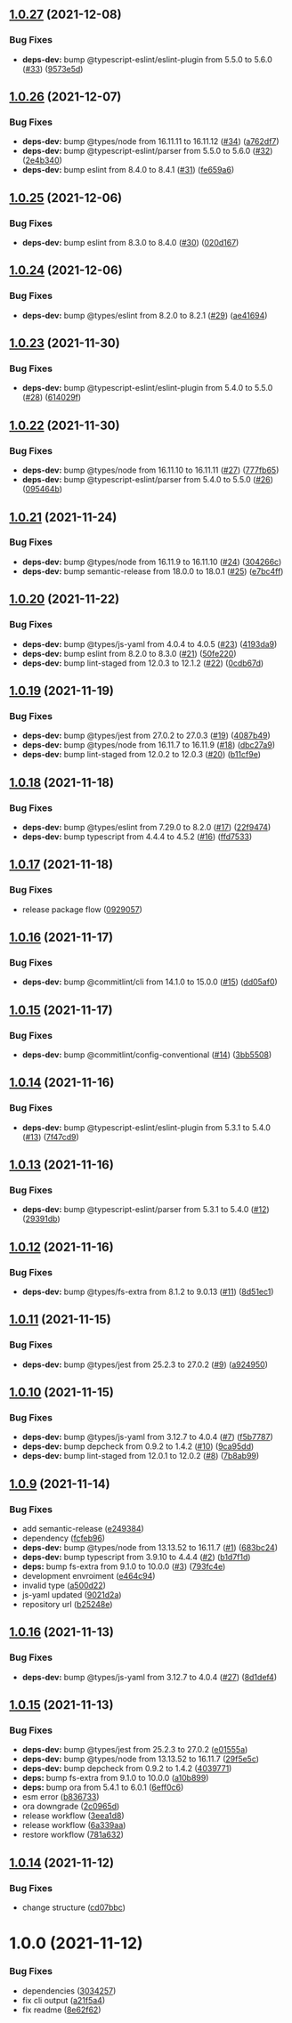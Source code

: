 ## [1.0.27](https://github.com/openapi-automatons/tools/compare/v1.0.26...v1.0.27) (2021-12-08)


### Bug Fixes

* **deps-dev:** bump @typescript-eslint/eslint-plugin from 5.5.0 to 5.6.0 ([#33](https://github.com/openapi-automatons/tools/issues/33)) ([9573e5d](https://github.com/openapi-automatons/tools/commit/9573e5d9a9e3e605e113634ead2370a058dd1b7e))

## [1.0.26](https://github.com/openapi-automatons/tools/compare/v1.0.25...v1.0.26) (2021-12-07)


### Bug Fixes

* **deps-dev:** bump @types/node from 16.11.11 to 16.11.12 ([#34](https://github.com/openapi-automatons/tools/issues/34)) ([a762df7](https://github.com/openapi-automatons/tools/commit/a762df7669afd65cc433eff49ce91019fb007ca6))
* **deps-dev:** bump @typescript-eslint/parser from 5.5.0 to 5.6.0 ([#32](https://github.com/openapi-automatons/tools/issues/32)) ([2e4b340](https://github.com/openapi-automatons/tools/commit/2e4b3408f04531700cca2423566500437cd4532a))
* **deps-dev:** bump eslint from 8.4.0 to 8.4.1 ([#31](https://github.com/openapi-automatons/tools/issues/31)) ([fe659a6](https://github.com/openapi-automatons/tools/commit/fe659a6b7c88b34bd7336607aa112a4fb1022fa0))

## [1.0.25](https://github.com/openapi-automatons/tools/compare/v1.0.24...v1.0.25) (2021-12-06)


### Bug Fixes

* **deps-dev:** bump eslint from 8.3.0 to 8.4.0 ([#30](https://github.com/openapi-automatons/tools/issues/30)) ([020d167](https://github.com/openapi-automatons/tools/commit/020d1678d2e09fc352dcd791cf9cfb348e75f30c))

## [1.0.24](https://github.com/openapi-automatons/tools/compare/v1.0.23...v1.0.24) (2021-12-06)


### Bug Fixes

* **deps-dev:** bump @types/eslint from 8.2.0 to 8.2.1 ([#29](https://github.com/openapi-automatons/tools/issues/29)) ([ae41694](https://github.com/openapi-automatons/tools/commit/ae41694787ccbdaae9e2cf5c8ae0cf44b84fcad8))

## [1.0.23](https://github.com/openapi-automatons/tools/compare/v1.0.22...v1.0.23) (2021-11-30)


### Bug Fixes

* **deps-dev:** bump @typescript-eslint/eslint-plugin from 5.4.0 to 5.5.0 ([#28](https://github.com/openapi-automatons/tools/issues/28)) ([614029f](https://github.com/openapi-automatons/tools/commit/614029f56aab5556f0d32d1957802dd5123066c8))

## [1.0.22](https://github.com/openapi-automatons/tools/compare/v1.0.21...v1.0.22) (2021-11-30)


### Bug Fixes

* **deps-dev:** bump @types/node from 16.11.10 to 16.11.11 ([#27](https://github.com/openapi-automatons/tools/issues/27)) ([777fb65](https://github.com/openapi-automatons/tools/commit/777fb6543b1c6dd16dc6c2350f5155ce8c13774a))
* **deps-dev:** bump @typescript-eslint/parser from 5.4.0 to 5.5.0 ([#26](https://github.com/openapi-automatons/tools/issues/26)) ([095464b](https://github.com/openapi-automatons/tools/commit/095464b357593d635c522cff5f149f0a591c6feb))

## [1.0.21](https://github.com/openapi-automatons/tools/compare/v1.0.20...v1.0.21) (2021-11-24)


### Bug Fixes

* **deps-dev:** bump @types/node from 16.11.9 to 16.11.10 ([#24](https://github.com/openapi-automatons/tools/issues/24)) ([304266c](https://github.com/openapi-automatons/tools/commit/304266c3d12d9b5008c1af1db50f533223f5e42b))
* **deps-dev:** bump semantic-release from 18.0.0 to 18.0.1 ([#25](https://github.com/openapi-automatons/tools/issues/25)) ([e7bc4ff](https://github.com/openapi-automatons/tools/commit/e7bc4ff192506533af89fef2b3abc4d760b6d03d))

## [1.0.20](https://github.com/openapi-automatons/tools/compare/v1.0.19...v1.0.20) (2021-11-22)


### Bug Fixes

* **deps-dev:** bump @types/js-yaml from 4.0.4 to 4.0.5 ([#23](https://github.com/openapi-automatons/tools/issues/23)) ([4193da9](https://github.com/openapi-automatons/tools/commit/4193da94ea5f255d557cb4fc8351ea9ca82e8345))
* **deps-dev:** bump eslint from 8.2.0 to 8.3.0 ([#21](https://github.com/openapi-automatons/tools/issues/21)) ([50fe220](https://github.com/openapi-automatons/tools/commit/50fe22008344d3cbb9a8d0ca8e6c96d31ad8087e))
* **deps-dev:** bump lint-staged from 12.0.3 to 12.1.2 ([#22](https://github.com/openapi-automatons/tools/issues/22)) ([0cdb67d](https://github.com/openapi-automatons/tools/commit/0cdb67d89db06102dcb7ad7186e180228a1c602d))

## [1.0.19](https://github.com/openapi-automatons/tools/compare/v1.0.18...v1.0.19) (2021-11-19)


### Bug Fixes

* **deps-dev:** bump @types/jest from 27.0.2 to 27.0.3 ([#19](https://github.com/openapi-automatons/tools/issues/19)) ([4087b49](https://github.com/openapi-automatons/tools/commit/4087b492eaa783859f24117899a6d8083bb5523f))
* **deps-dev:** bump @types/node from 16.11.7 to 16.11.9 ([#18](https://github.com/openapi-automatons/tools/issues/18)) ([dbc27a9](https://github.com/openapi-automatons/tools/commit/dbc27a925b1e26d08ccb104ab902c710fe747963))
* **deps-dev:** bump lint-staged from 12.0.2 to 12.0.3 ([#20](https://github.com/openapi-automatons/tools/issues/20)) ([b11cf9e](https://github.com/openapi-automatons/tools/commit/b11cf9e1af60feeb1738962b29cd1eaa00ff2480))

## [1.0.18](https://github.com/openapi-automatons/tools/compare/v1.0.17...v1.0.18) (2021-11-18)


### Bug Fixes

* **deps-dev:** bump @types/eslint from 7.29.0 to 8.2.0 ([#17](https://github.com/openapi-automatons/tools/issues/17)) ([22f9474](https://github.com/openapi-automatons/tools/commit/22f9474998c12e25d9090f963707d28db7d6cdc5))
* **deps-dev:** bump typescript from 4.4.4 to 4.5.2 ([#16](https://github.com/openapi-automatons/tools/issues/16)) ([ffd7533](https://github.com/openapi-automatons/tools/commit/ffd7533e493210dc9f48bd9893a00a885df130f4))

## [1.0.17](https://github.com/openapi-automatons/tools/compare/v1.0.16...v1.0.17) (2021-11-18)


### Bug Fixes

* release package flow ([0929057](https://github.com/openapi-automatons/tools/commit/0929057b5e304e51a5fb17a612ce16789b6ca0e3))

## [1.0.16](https://github.com/openapi-automatons/tools/compare/v1.0.15...v1.0.16) (2021-11-17)


### Bug Fixes

* **deps-dev:** bump @commitlint/cli from 14.1.0 to 15.0.0 ([#15](https://github.com/openapi-automatons/tools/issues/15)) ([dd05af0](https://github.com/openapi-automatons/tools/commit/dd05af05a3c3de0f8bfb936f0cf1e1777299d2a4))

## [1.0.15](https://github.com/openapi-automatons/tools/compare/v1.0.14...v1.0.15) (2021-11-17)


### Bug Fixes

* **deps-dev:** bump @commitlint/config-conventional ([#14](https://github.com/openapi-automatons/tools/issues/14)) ([3bb5508](https://github.com/openapi-automatons/tools/commit/3bb550865271cec1ee1957dd512a4bf9f4105c89))

## [1.0.14](https://github.com/openapi-automatons/tools/compare/v1.0.13...v1.0.14) (2021-11-16)


### Bug Fixes

* **deps-dev:** bump @typescript-eslint/eslint-plugin from 5.3.1 to 5.4.0 ([#13](https://github.com/openapi-automatons/tools/issues/13)) ([7f47cd9](https://github.com/openapi-automatons/tools/commit/7f47cd90c446fd594c2e9a70941881a2050d0b85))

## [1.0.13](https://github.com/openapi-automatons/tools/compare/v1.0.12...v1.0.13) (2021-11-16)


### Bug Fixes

* **deps-dev:** bump @typescript-eslint/parser from 5.3.1 to 5.4.0 ([#12](https://github.com/openapi-automatons/tools/issues/12)) ([29391db](https://github.com/openapi-automatons/tools/commit/29391db4c8ca90e6b82e0f6afa07584f8e141977))

## [1.0.12](https://github.com/openapi-automatons/tools/compare/v1.0.11...v1.0.12) (2021-11-16)


### Bug Fixes

* **deps-dev:** bump @types/fs-extra from 8.1.2 to 9.0.13 ([#11](https://github.com/openapi-automatons/tools/issues/11)) ([8d51ec1](https://github.com/openapi-automatons/tools/commit/8d51ec1024d2e699fbfce0b36765411a759043ac))

## [1.0.11](https://github.com/openapi-automatons/tools/compare/v1.0.10...v1.0.11) (2021-11-15)


### Bug Fixes

* **deps-dev:** bump @types/jest from 25.2.3 to 27.0.2 ([#9](https://github.com/openapi-automatons/tools/issues/9)) ([a924950](https://github.com/openapi-automatons/tools/commit/a9249501a527f6b015f8c80b7a51ce16dc8a7c67))

## [1.0.10](https://github.com/openapi-automatons/tools/compare/v1.0.9...v1.0.10) (2021-11-15)


### Bug Fixes

* **deps-dev:** bump @types/js-yaml from 3.12.7 to 4.0.4 ([#7](https://github.com/openapi-automatons/tools/issues/7)) ([f5b7787](https://github.com/openapi-automatons/tools/commit/f5b7787a6707dc3ded123a3e76957db755876441))
* **deps-dev:** bump depcheck from 0.9.2 to 1.4.2 ([#10](https://github.com/openapi-automatons/tools/issues/10)) ([9ca95dd](https://github.com/openapi-automatons/tools/commit/9ca95dd0ccb546812f1aa9a17008d49be87ac4e4))
* **deps-dev:** bump lint-staged from 12.0.1 to 12.0.2 ([#8](https://github.com/openapi-automatons/tools/issues/8)) ([7b8ab99](https://github.com/openapi-automatons/tools/commit/7b8ab99dd96dd92a26966b5ea40ad12ba1374f05))

## [1.0.9](https://github.com/openapi-automatons/tools/compare/v1.0.8...v1.0.9) (2021-11-14)


### Bug Fixes

* add semantic-release ([e249384](https://github.com/openapi-automatons/tools/commit/e24938476216ff9e21319aa5e7be1013cfaa287b))
* dependency ([fcfeb96](https://github.com/openapi-automatons/tools/commit/fcfeb96fbee12dafdc6219edc1052f4961a550a5))
* **deps-dev:** bump @types/node from 13.13.52 to 16.11.7 ([#1](https://github.com/openapi-automatons/tools/issues/1)) ([683bc24](https://github.com/openapi-automatons/tools/commit/683bc248afcadb80e451ae8809e4344580f98f8d))
* **deps-dev:** bump typescript from 3.9.10 to 4.4.4 ([#2](https://github.com/openapi-automatons/tools/issues/2)) ([b1d7f1d](https://github.com/openapi-automatons/tools/commit/b1d7f1dbbff929ede223aa2745364482e38bf086))
* **deps:** bump fs-extra from 9.1.0 to 10.0.0 ([#3](https://github.com/openapi-automatons/tools/issues/3)) ([793fc4e](https://github.com/openapi-automatons/tools/commit/793fc4e1e9a5ff7fd3ffb456736f08409b77c1ce))
* development envroiment ([e464c94](https://github.com/openapi-automatons/tools/commit/e464c94a72b7bb2f3beb38a52cfaf2033199c54a))
* invalid type ([a500d22](https://github.com/openapi-automatons/tools/commit/a500d226931e4fdc7972bf338cb32c67fc714e28))
* js-yaml updated ([9021d2a](https://github.com/openapi-automatons/tools/commit/9021d2a8aaacb0410f9e243028aaad50aa60058a))
* repository url ([b25248e](https://github.com/openapi-automatons/tools/commit/b25248e0ad6a931ebf75a373f8a50193a397d3e9))

## [1.0.16](https://github.com/openapi-automatons/openapi-automatons/compare/v1.0.15...v1.0.16) (2021-11-13)


### Bug Fixes

* **deps-dev:** bump @types/js-yaml from 3.12.7 to 4.0.4 ([#27](https://github.com/openapi-automatons/openapi-automatons/issues/27)) ([8d1def4](https://github.com/openapi-automatons/openapi-automatons/commit/8d1def441c1516452c5a5f8a94b1cb63372faed9))

## [1.0.15](https://github.com/openapi-automatons/openapi-automatons/compare/v1.0.14...v1.0.15) (2021-11-13)


### Bug Fixes

* **deps-dev:** bump @types/jest from 25.2.3 to 27.0.2 ([e01555a](https://github.com/openapi-automatons/openapi-automatons/commit/e01555ab6cbbe29ebdce1b8d152e701b91d1339a))
* **deps-dev:** bump @types/node from 13.13.52 to 16.11.7 ([29f5e5c](https://github.com/openapi-automatons/openapi-automatons/commit/29f5e5c28242f8476d9f0f22ec68ed1f923596ec))
* **deps-dev:** bump depcheck from 0.9.2 to 1.4.2 ([4039771](https://github.com/openapi-automatons/openapi-automatons/commit/40397719e1e252b45875a9f77b0963b9f6d57ee9))
* **deps:** bump fs-extra from 9.1.0 to 10.0.0 ([a10b899](https://github.com/openapi-automatons/openapi-automatons/commit/a10b899f3f533c2b316259fb1b82344037de1536))
* **deps:** bump ora from 5.4.1 to 6.0.1 ([6eff0c6](https://github.com/openapi-automatons/openapi-automatons/commit/6eff0c6276c974e452043ae4d3e608b0c5fa82ac))
* esm error ([b836733](https://github.com/openapi-automatons/openapi-automatons/commit/b836733c5eb582cc55bf07b04bf235dec305ec99))
* ora downgrade ([2c0965d](https://github.com/openapi-automatons/openapi-automatons/commit/2c0965db5095d64b2d36db3a215b2f57a25f1150))
* release workflow ([3eea1d8](https://github.com/openapi-automatons/openapi-automatons/commit/3eea1d802a670f03007231194b02e7759d47bd4f))
* release workflow ([6a339aa](https://github.com/openapi-automatons/openapi-automatons/commit/6a339aa841b968549d6eb20d30a4cce26d82ec71))
* restore workflow ([781a632](https://github.com/openapi-automatons/openapi-automatons/commit/781a63248cd24e5a3d502e59f2f7b7b01d247da2))

## [1.0.14](https://github.com/openapi-automatons/openapi-automatons/compare/v1.0.13...v1.0.14) (2021-11-12)


### Bug Fixes

* change structure ([cd07bbc](https://github.com/openapi-automatons/openapi-automatons/commit/cd07bbc18b8c8b2b7996491d336e38ce9901a718))

# 1.0.0 (2021-11-12)


### Bug Fixes

* dependencies ([3034257](https://github.com/openapi-automatons/openapi-automatons/commit/303425796262fb2d7347af4caeaefabad6230e75))
* fix cli output ([a21f5a4](https://github.com/openapi-automatons/openapi-automatons/commit/a21f5a4c728d1928d22b76be5fe1e51ced0dc95b))
* fix readme ([8e62f62](https://github.com/openapi-automatons/openapi-automatons/commit/8e62f62885c0b706aa2a6422a0402759fbd18eb3))
